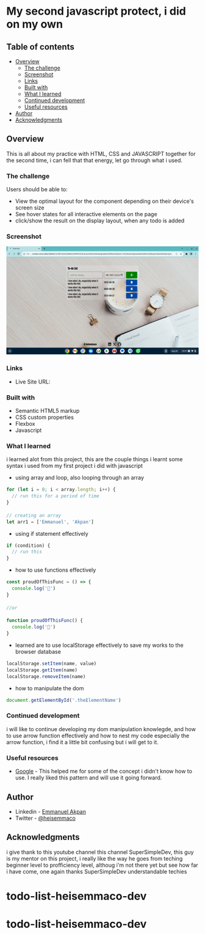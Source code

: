 # My second javascript protect, i did on my own

## Table of contents

- [Overview](#overview)
  - [The challenge](#the-challenge)
  - [Screenshot](#screenshot)
  - [Links](#links)
  - [Built with](#built-with)
  - [What I learned](#what-i-learned)
  - [Continued development](#continued-development)
  - [Useful resources](#useful-resources)
- [Author](#author)
- [Acknowledgments](#acknowledgments)


## Overview
This is all about my practice with HTML, CSS and JAVASCRIPT together for the second time, i can fell that that energy, let go through what i used.

### The challenge

Users should be able to:

- View the optimal layout for the component depending on their device's screen size
- See hover states for all interactive elements on the page
- click/show the result on the display layout, when any todo is added

### Screenshot

![](/Screenshot%202023-08-26%2018.57.54.png)

### Links

- Live Site URL: [](https://heisemmaco-dev.github.io/todo-list-heisemmaco-dev/)

### Built with

- Semantic HTML5 markup
- CSS custom properties
- Flexbox
- Javascript

### What I learned

i learned alot from this project, this are the couple things i learnt some syntax i used from my first project i did with javascript
- using array and loop, also looping through an array

```js
for (let i = 0; i < array.length; i++) {
  // run this for a period of time
}

// creating an array 
let arr1 = ['Emmanuel', 'Akpan']

```

- using if statement effectively
```js
if (condition) {
  // run this
}
```
- how to use functions effectively
```js
const proudOfThisFunc = () => {
  console.log('🎉')
}

//or

function proudOfThisFunc() {
  console.log('🎉')
}
```

- learned are to use localStorage effectively to save my works to the browser database
```js
localStorage.setItem(name, value)
localStorage.getItem(name)
localStorage.removeItem(name)
```
- how to manipulate the dom
```js
document.getElementById('.theElementName')
```

### Continued development

i will like to  continue developing my dom manipulation knowlegde, and how to use arrow function effectively and how to nest my code especially the arrow function, i find it a little bit confusing but i will get to it.

### Useful resources

- [Google](https://www.Google.com) - This helped me for some of the concept i didn't know how to use. I really liked this pattern and will use it going forward.

## Author

- Linkedin - [Emmanuel Akpan](https://www.linkedin.com/in/emmanuelakpandev)
- Twitter - [@heisemmaco](https://www.twitter.com/heisemmaco)

## Acknowledgments

i give thank to this youtube channel this channel SuperSimpleDev, this guy is my mentor on this project, i really like the way he goes from teching beginner level to profficiency level, althoug i'm not there yet but see how far i have come, one again thanks SuperSimpleDev understandable techies
# todo-list-heisemmaco-dev
# todo-list-heisemmaco-dev
